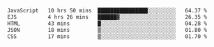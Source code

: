 <!--START_SECTION:waka-->

```txt
JavaScript   10 hrs 50 mins  ████████████████░░░░░░░░░   64.37 %
EJS          4 hrs 26 mins   ██████▓░░░░░░░░░░░░░░░░░░   26.35 %
HTML         43 mins         █░░░░░░░░░░░░░░░░░░░░░░░░   04.28 %
JSON         18 mins         ▒░░░░░░░░░░░░░░░░░░░░░░░░   01.80 %
CSS          17 mins         ▒░░░░░░░░░░░░░░░░░░░░░░░░   01.70 %
```

<!--END_SECTION:waka-->
